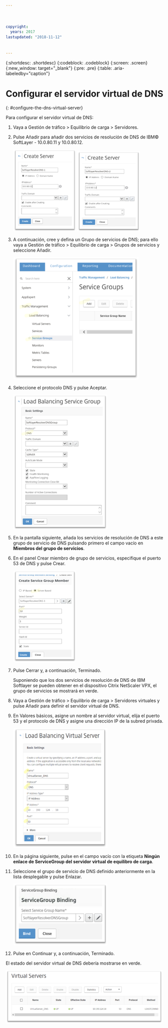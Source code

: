```yaml
---



copyright:
  years: 2017
lastupdated: "2018-11-12"


---
```


{:shortdesc: .shortdesc}
{:codeblock: .codeblock}
{:screen: .screen}
{:new_window: target="_blank"}
{:pre: .pre}
{:table: .aria-labeledby="caption"}

# Configurar el servidor virtual de DNS
{: #configure-the-dns-virtual-server}

Para configurar el servidor virtual de DNS:

1. Vaya a Gestión de tráfico > Equilibrio de carga > Servidores. 
2. Pulse Añadir para añadir dos servicios de resolución de DNS de IBM© SoftLayer - 10.0.80.11 y 10.0.80.12. 

	<img src="images/fp5.png" alt="dibujo" style="width: 200px;"/> <img src="images/fp5b.png" alt="dibujo" style="width: 200px;"/>

3. A continuación, cree y defina un Grupo de servicios de DNS; para ello vaya a Gestión de tráfico > Equilibrio de carga > Grupos de servicios y seleccione Añadir. 

	<img src="images/fp6.png" alt="dibujo" style="width: 400px;"/> 

4. Seleccione el protocolo DNS y pulse Aceptar.

	<img src="images/fp7.png" alt="dibujo" style="width: 300px;"/> 
	
5. En la pantalla siguiente, añada los servicios de resolución de DNS a este grupo de servicio de DNS pulsando primero el campo vacío en **Miembros del grupo de servicios**. 

6. En el panel Crear miembro de grupo de servicios, especifique el puerto 53 de DNS y pulse Crear. 

	<img src="images/fp8.png" alt="dibujo" style="width: 200px;"/> 
	
7. Pulse Cerrar y, a continuación, Terminado. 

	Suponiendo que los dos servicios de resolución de DNS de IBM Softlayer se pueden obtener en el dispositivo Citrix NetScaler VPX, el grupo de servicios se mostrará en verde. 

8. Vaya a Gestión de tráfico > Equilibrio de carga > Servidores virtuales y pulse Añadir para definir el servidor virtual de DNS.
9. En Valores básicos, asigne un nombre al servidor virtual, elija el puerto 53 y el protocolo de DNS y asigne una dirección IP de la subred privada. 

	<img src="images/fp9.png" alt="dibujo" style="width: 300px;"/> 
	
10. En la página siguiente, pulse en el campo vacío con la etiqueta **Ningún enlace de ServiceGroup del servidor virtual de equilibro de carga**.
11. Seleccione el grupo de servicio de DNS definido anteriormente en la lista desplegable y pulse Enlazar.  

	<img src="images/fp10.png" alt="dibujo" style="width: 300px;"/> 
	
12. Pulse en Continuar y, a continuación, Terminado. 

El estado del servidor virtual de DNS debería mostrarse en verde. 

<img src="images/fp11.png" alt="dibujo" style="width: 500px;"/> 

